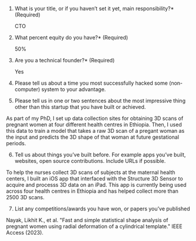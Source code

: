 1. What is your title, or if you haven’t set it yet, main responsibility?* (Required)

	CTO

2. What percent equity do you have?* (Required)

	50%

3. Are you a technical founder?* (Required)

	Yes

4. Please tell us about a time you most successfully hacked some (non-computer) system to your advantage.
	 

5. Please tell us in one or two sentences about the most impressive thing other than this startup that you have built or achieved.

As part of my PhD, I set up data collection sites for obtaining 3D scans of pregnant women at four different health centres in Ethiopia. Then, I used this data to train a model that takes a raw 3D scan of a pregant woman as the input and predicts the 3D shape of that woman at future gestational periods. 

6. Tell us about things you’ve built before. For example apps you’ve built, websites, open source contributions. Include URLs if possible.

To help the nurses collect 3D scans of subjects at the maternal health centers, I built an iOS app that interfaced with the Structure 3D Sensor to acquire and processs 3D data on an iPad. This app is currently being used across four health centres in Ethiopia and has helped collect more than 2500 3D scans.

7. List any competitions/awards you have won, or papers you’ve published

Nayak, Likhit K., et al. "Fast and simple statistical shape analysis of pregnant women using radial deformation of a cylindrical template." IEEE Access (2023).

